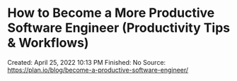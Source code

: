 # How to Become a More Productive Software Engineer (Productivity Tips & Workflows)

Created: April 25, 2022 10:13 PM
Finished: No
Source: https://plan.io/blog/become-a-productive-software-engineer/